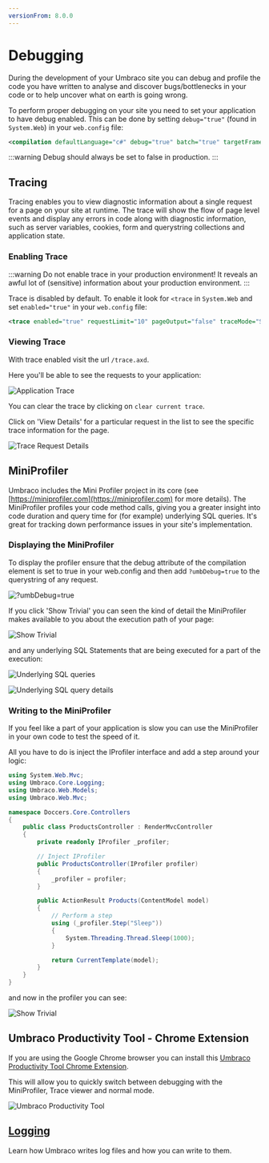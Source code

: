 ```yaml
---
versionFrom: 8.0.0
---
```


# Debugging

During the development of your Umbraco site you can debug and profile the code you have written to analyse and discover bugs/bottlenecks in your code or to help uncover what on earth is going wrong.

To perform proper debugging on your site you need to set your application to have debug enabled. This can be done by setting `debug="true"` (found in `System.Web`) in your `web.config` file:

```xml
<compilation defaultLanguage="c#" debug="true" batch="true" targetFramework="4.7.2" numRecompilesBeforeAppRestart="50" />
```

:::warning 
Debug should always be set to false in production. 
:::

## Tracing

Tracing enables you to view diagnostic information about a single request for a page on your site at runtime. The trace will show the flow of page level events and display any errors in code along with diagnostic information, such as server variables, cookies, form and querystring collections and application state.

### Enabling Trace

:::warning
Do not enable trace in your production environment! It reveals an awful lot of (sensitive) information about your production environment.
:::

Trace is disabled by default. To enable it look for `<trace` in `System.Web` and set `enabled="true"` in your `web.config` file:

```xml
<trace enabled="true" requestLimit="10" pageOutput="false" traceMode="SortByTime" localOnly="true"/>
```

### Viewing Trace

With trace enabled visit the url `/trace.axd`.

Here you'll be able to see the requests to your application:

![Application Trace](images/v8-trace.png)

You can clear the trace by clicking on `clear current trace`.

Click on 'View Details' for a particular request in the list to see the specific trace information for the page.

![Trace Request Details](images/v8-trace-details.png)

## MiniProfiler

Umbraco includes the Mini Profiler project in its core (see [https://miniprofiler.com](https://miniprofiler.com) for more details).
The MiniProfiler profiles your code method calls, giving you a greater insight into code duration and query time for (for example) underlying SQL queries. It's great for tracking down performance issues in your site's implementation.

### Displaying the MiniProfiler

To display the profiler ensure that the debug attribute of the compilation element is set to true in your web.config and then add `?umbDebug=true` to the querystring of any request.

![?umbDebug=true](images/v8-miniprofiler-view.png)

If you click 'Show Trivial' you can seen the kind of detail the MiniProfiler makes available to you about the execution path of your page:

![Show Trivial](images/v8-miniprofiler-trivial.png)

and any underlying SQL Statements that are being executed for a part of the execution:

![Underlying SQL queries](images/v8-miniprofiler-sql-trigger.png)

![Underlying SQL query details](images/v8-miniprofiler-sql-details.png)

### Writing to the MiniProfiler

If you feel like a part of your application is slow you can use the MiniProfiler in your own code to test the speed of it.

All you have to do is inject the IProfiler interface and add a step around your logic:

```csharp
using System.Web.Mvc;
using Umbraco.Core.Logging;
using Umbraco.Web.Models;
using Umbraco.Web.Mvc;

namespace Doccers.Core.Controllers
{
    public class ProductsController : RenderMvcController
    {
        private readonly IProfiler _profiler;

        // Inject IProfiler
        public ProductsController(IProfiler profiler)
        {
            _profiler = profiler;
        }

        public ActionResult Products(ContentModel model)
        {
            // Perform a step
            using (_profiler.Step("Sleep"))
            {
                System.Threading.Thread.Sleep(1000);
            }

            return CurrentTemplate(model);
        }
    }
}
```

and now in the profiler you can see:

![Show Trivial](images/v8-miniprofiler-write.png)

## Umbraco Productivity Tool - Chrome Extension

If you are using the Google Chrome browser you can install this [Umbraco Productivity Tool Chrome Extension](https://chrome.google.com/webstore/detail/umbraco-productivity/kepkgaeokeknlghbiiipbhgclikjgkdp?hl=en).

This will allow you to quickly switch between debugging with the MiniProfiler, Trace viewer and normal mode.

![Umbraco Productivity Tool](images/chrome-tool.png)

## [Logging](Logging/)

Learn how Umbraco writes log files and how you can write to them.

